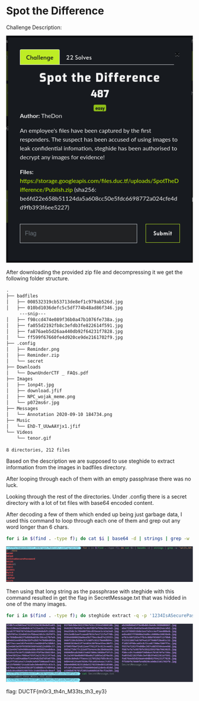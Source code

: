 # Spot the Difference

Challenge Description:

![screenshot1](2020-09-19_05-07.png)

After downloading the provided zip file and decompressing it we get the following folder structure.
```
.
├── badfiles
│   ├── 008532319cb53713de8ef1c979ab526d.jpg
│   ├── 010bd1036defc5c5df774b48ad86f346.jpg
     ---snip---
│   ├── f98ccd474e089f36b0a47b1076fe738a.jpg
│   ├── fa055d2192fb8c3efdb3fe822614f591.jpg
│   ├── fa876aeb5d26aa440db92f64231f7828.jpg
│   └── ff599f67660fe4d920ce9de2161702f9.jpg
├── .config
│   ├── Reminder.png
│   ├── Reminder.zip
│   └── secret
├── Downloads
│   └── DownUnderCTF _ FAQs.pdf
├── Images
│   ├── 1onp4t.jpg
│   ├── download.jfif
│   ├── NPC_wojak_meme.png
│   └── p072ms6r.jpg
├── Messages
│   └── Annotation 2020-09-10 184734.png
├── Music
│   └── EhD-T_UUwAAYjx1.jfif
└── Videos
    └── tenor.gif

8 directories, 212 files
```
Based on the description we are supposed to use steghide to extract information from the images in badfiles directory.

After looping through each of them with an empty passphrase there was no luck. 

Looking through the rest of the directories. Under .config there is a secret directory with a lot of txt files with base64 encoded content. 

After decoding a few of them which ended up being just garbage data, I used this command to loop through each one of them and grep out any word longer than 6 chars.

```sh
for i in $(find . -type f); do cat $i | base64 -d | strings | grep -w '\w\{6,50\}' ;done
```

![screenshot2](2020-09-19_05-13.png)

Then using that long string as the passphrase with steghide with this command resulted in get the flag in SecretMessage.txt that was hidded in one of the many images.

```sh
for i in $(find . -type f); do steghide extract -q -p '1234IsASecurePassword' -sf $i;done
```
![screenshot3](2020-09-19_05-15.png)

flag: DUCTF{m0r3_th4n_M33ts_th3_ey3}


